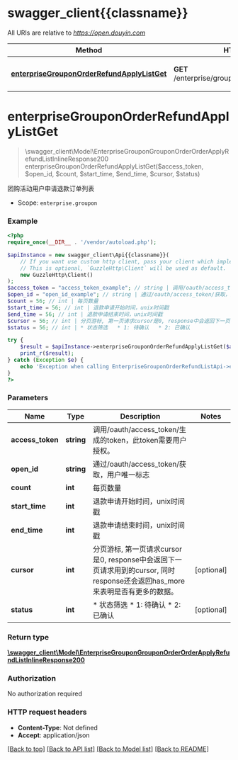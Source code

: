 # swagger_client{{classname}}

All URIs are relative to *https://open.douyin.com*

Method | HTTP request | Description
------------- | ------------- | -------------
[**enterpriseGrouponOrderRefundApplyListGet**](EnterpriseGrouponOrderRefundListApi.md#enterpriseGrouponOrderRefundApplyListGet) | **GET** /enterprise/groupon/order/refund/apply/list/ | 团购活动用户申请退款订单列表

# **enterpriseGrouponOrderRefundApplyListGet**
> \swagger_client\Model\EnterpriseGrouponGrouponOrderOrderApplyRefundListInlineResponse200 enterpriseGrouponOrderRefundApplyListGet($access_token, $open_id, $count, $start_time, $end_time, $cursor, $status)

团购活动用户申请退款订单列表

* Scope: `enterprise.groupon`

### Example
```php
<?php
require_once(__DIR__ . '/vendor/autoload.php');

$apiInstance = new swagger_client\Api{{classname}}(
    // If you want use custom http client, pass your client which implements `GuzzleHttp\ClientInterface`.
    // This is optional, `GuzzleHttp\Client` will be used as default.
    new GuzzleHttp\Client()
);
$access_token = "access_token_example"; // string | 调用/oauth/access_token/生成的token，此token需要用户授权。
$open_id = "open_id_example"; // string | 通过/oauth/access_token/获取，用户唯一标志
$count = 56; // int | 每页数量
$start_time = 56; // int | 退款申请开始时间，unix时间戳
$end_time = 56; // int | 退款申请结束时间，unix时间戳
$cursor = 56; // int | 分页游标, 第一页请求cursor是0, response中会返回下一页请求用到的cursor, 同时response还会返回has_more来表明是否有更多的数据。
$status = 56; // int | * 状态筛选   * 1: 待确认   * 2: 已确认

try {
    $result = $apiInstance->enterpriseGrouponOrderRefundApplyListGet($access_token, $open_id, $count, $start_time, $end_time, $cursor, $status);
    print_r($result);
} catch (Exception $e) {
    echo 'Exception when calling EnterpriseGrouponOrderRefundListApi->enterpriseGrouponOrderRefundApplyListGet: ', $e->getMessage(), PHP_EOL;
}
?>
```

### Parameters

Name | Type | Description  | Notes
------------- | ------------- | ------------- | -------------
 **access_token** | **string**| 调用/oauth/access_token/生成的token，此token需要用户授权。 |
 **open_id** | **string**| 通过/oauth/access_token/获取，用户唯一标志 |
 **count** | **int**| 每页数量 |
 **start_time** | **int**| 退款申请开始时间，unix时间戳 |
 **end_time** | **int**| 退款申请结束时间，unix时间戳 |
 **cursor** | **int**| 分页游标, 第一页请求cursor是0, response中会返回下一页请求用到的cursor, 同时response还会返回has_more来表明是否有更多的数据。 | [optional]
 **status** | **int**| * 状态筛选   * 1: 待确认   * 2: 已确认 | [optional]

### Return type

[**\swagger_client\Model\EnterpriseGrouponGrouponOrderOrderApplyRefundListInlineResponse200**](../Model/EnterpriseGrouponGrouponOrderOrderApplyRefundListInlineResponse200.md)

### Authorization

No authorization required

### HTTP request headers

 - **Content-Type**: Not defined
 - **Accept**: application/json

[[Back to top]](#) [[Back to API list]](../../README.md#documentation-for-api-endpoints) [[Back to Model list]](../../README.md#documentation-for-models) [[Back to README]](../../README.md)

